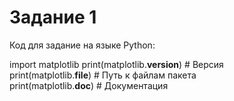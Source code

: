 # Задание 1

Код для задание на языке Python:  

import matplotlib
print(matplotlib.__version__)  # Версия  
print(matplotlib.__file__)     # Путь к файлам пакета  
print(matplotlib.__doc__)      # Документация  
